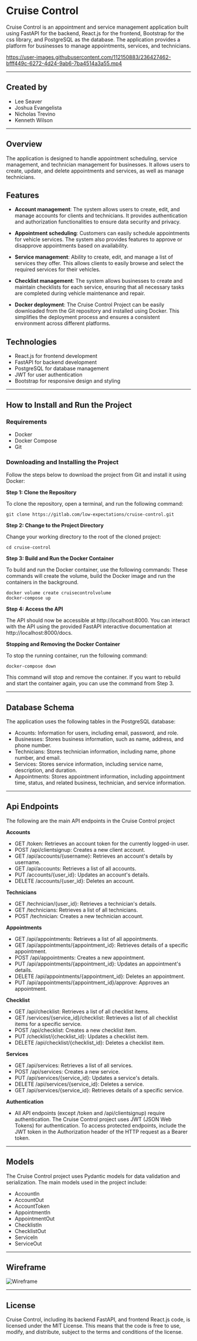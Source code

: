 # Cruise Control

Cruise Control is an appointment and service management application built using FastAPI for the backend, React.js for the frontend, Bootstrap for the css library, and PostgreSQL as the database. The application provides a platform for businesses to manage appointments, services, and technicians.


https://user-images.githubusercontent.com/112150883/236427462-bfff449c-6272-4d24-9ab6-7ba4514a3a55.mp4


---

## Created by

- Lee Seaver
- Joshua Evangelista
- Nicholas Trevino
- Kenneth Wilson

---

## Overview

The application is designed to handle appointment scheduling, service management, and technician management for businesses. It allows users to create, update, and delete appointments and services, as well as manage technicians.

## Features

- **Account management**: The system allows users to create, edit, and manage accounts for clients and technicians. It provides authentication and authorization functionalities to ensure data security and privacy.

- **Appointment scheduling**: Customers can easily schedule appointments for vehicle services. The system also provides features to approve or disapprove appointments based on availability.

- **Service management**: Ability to create, edit, and manage a list of services they offer. This allows clients to easily browse and select the required services for their vehicles.

- **Checklist management**: The system allows businesses to create and maintain checklists for each service, ensuring that all necessary tasks are completed during vehicle maintenance and repair.

- **Docker deployment**: The Cruise Control Project can be easily downloaded from the Git repository and installed using Docker. This simplifies the deployment process and ensures a consistent environment across different platforms.

## Technologies

- React.js for frontend development
- FastAPI for backend development
- PostgreSQL for database management
- JWT for user authentication
- Bootstrap for responsive design and styling

---

## How to Install and Run the Project

### Requirements

- Docker
- Docker Compose
- Git

### Downloading and Installing the Project

Follow the steps below to download the project from Git and install it using Docker:

**Step 1: Clone the Repository**

To clone the repository, open a terminal, and run the following command:

```
git clone https://gitlab.com/low-expectations/cruise-control.git
```

**Step 2: Change to the Project Directory**

Change your working directory to the root of the cloned project:

```
cd cruise-control
```

**Step 3: Build and Run the Docker Container**

To build and run the Docker container, use the following commands:
These commands will create the volume, build the Docker image and run the containers in the background.

```
docker volume create cruisecontrolvolume
docker-compose up
```

**Step 4: Access the API**

The API should now be accessible at http://localhost:8000. You can interact with the API using the provided FastAPI interactive documentation at http://localhost:8000/docs.

**Stopping and Removing the Docker Container**

To stop the running container, run the following command:

```
docker-compose down
```

This command will stop and remove the container. If you want to rebuild and start the container again, you can use the command from Step 3.

---

## Database Schema

The application uses the following tables in the PostgreSQL database:

- Acounts: Information for users, including email, password, and role.
- Businesses: Stores business information, such as name, address, and phone number.
- Technicians: Stores technician information, including name, phone number, and email.
- Services: Stores service information, including service name, description, and duration.
- Appointments: Stores appointment information, including appointment time, status, and related business, technician, and service information.

---

## Api Endpoints

The following are the main API endpoints in the Cruise Control project

**Accounts**

- GET /token: Retrieves an account token for the currently logged-in user.
- POST /api/clientsignup: Creates a new client account.
- GET /api/accounts/{username}: Retrieves an account's details by username.
- GET /api/accounts: Retrieves a list of all accounts.
- PUT /accounts/{user_id}: Updates an account's details.
- DELETE /accounts/{user_id}: Deletes an account.

**Technicians**

- GET /technician/{user_id}: Retrieves a technician's details.
- GET /technicians: Retrieves a list of all technicians.
- POST /technician: Creates a new technician account.

**Appointments**

- GET /api/appointments: Retrieves a list of all appointments.
- GET /api/appointments/{appointment_id}: Retrieves details of a specific appointment.
- POST /api/appointments: Creates a new appointment.
- PUT /api/appointments/{appointment_id}: Updates an appointment's details.
- DELETE /api/appointments/{appointment_id}: Deletes an appointment.
- PUT /api/appointments/{appointment_id}/approve: Approves an appointment.

**Checklist**

- GET /api/checklist: Retrieves a list of all checklist items.
- GET /services/{service_id}/checklist: Retrieves a list of all checklist items for a specific service.
- POST /api/checklist: Creates a new checklist item.
- PUT /checklist/{checklist_id}: Updates a checklist item.
- DELETE /api/checklist/{checklist_id}: Deletes a checklist item.

**Services**

- GET /api/services: Retrieves a list of all services.
- POST /api/services: Creates a new service.
- PUT /api/services/{service_id}: Updates a service's details.
- DELETE /api/services/{service_id}: Deletes a service.
- GET /api/services/{service_id}: Retrieves details of a specific service.

**Authentication**

- All API endpoints (except /token and /api/clientsignup) require authentication. The Cruise Control project uses JWT (JSON Web Tokens) for authentication. To access protected endpoints, include the JWT token in the Authorization header of the HTTP request as a Bearer token.

---

## Models

The Cruise Control project uses Pydantic models for data validation and serialization. The main models used in the project include:

- AccountIn
- AccountOut
- AccountToken
- AppointmentIn
- AppointmentOut
- ChecklistIn
- ChecklistOut
- ServiceIn
- ServiceOut

---

## Wireframe

![Wireframe](Excalidraw\Excalidraw.png)

---

## License

Cruise Control, including its backend FastAPI, and frontend React.js code, is licensed under the MIT License. This means that the code is free to use, modify, and distribute, subject to the terms and conditions of the license.
